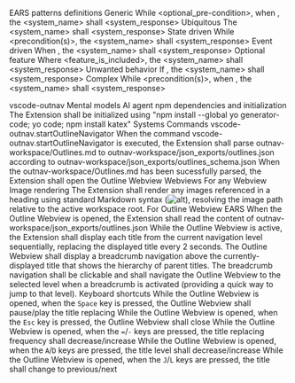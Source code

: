 EARS patterns definitions
    Generic
        While <optional_pre-condition>, when <trigger>, the <system_name> shall <system_response>
    Ubiquitous
        The <system_name> shall <system_response>
    State driven
        While <precondition(s)>, the <system_name> shall <system_response>
    Event driven
        When <trigger>, the <system_name> shall <system_response>
    Optional feature
        Where <feature_is_included>, the <system_name> shall <system_response>
    Unwanted behavior
        If <trigger>, the <system_name> shall <system_response>
    Complex
        While <precondition(s)>, when <trigger>, the <system_name> shall <system_response>

vscode-outnav
    Mental models
        AI agent
            npm dependencies and initialization
                The Extension shall be initialized using "npm install --global yo generator-code; yo code; npm install katex"
            Systems
                Commands
                    vscode-outnav.startOutlineNavigator
                        When the command vscode-outnav.startOutlineNavigator is executed, the Extension shall parse outnav-workspace/Outlines.md to outnav-workspace/json_exports/outlines.json according to outnav-workspace/json_exports/outlines_schema.json
                        When the outnav-workspace/Outlines.md has been sucessfully parsed, the Extension shall open the Outline Webview
                Webviews
                    For any Webview
                        Image rendering
                             The Extension shall render any images referenced in a heading using standard Markdown syntax (![alt](src)), resolving the image path relative to the active workspace root.
                    For Outline Webview
                        EARS
                            When the Outline Webview is opened, the Extension shall read the content of outnav-workspace/json_exports/outlines.json
                            While the Outline Webview is active, the Extension shall display each title from the current navigation level sequentially, replacing the displayed title every 2 seconds.
                            The Outline Webview shall display a breadcrumb navigation above the currently-displayed title that shows the hierarchy of parent titles.
                            The breadcrumb navigation shall be clickable and shall navigate the Outline Webview to the selected level when a breadcrumb is activated (providing a quick way to jump to that level).
                        Keyboard shortcuts
                            While the Outline Webview is opened, when the `Space` key is pressed, the Outline Webview shall pause/play the title replacing
                            While the Outline Webview is opened, when the `Esc` key is pressed, the Outline Webview shall close
                            While the Outline Webview is opened, when the `=`/`-` keys are pressed, the title replacing frequency shall decrease/increase
                            While the Outline Webview is opened, when the `A`/`D` keys are pressed, the title level shall decrease/increase
                            While the Outline Webview is opened, when the `J`/`L` keys are pressed, the title shall change to previous/next

